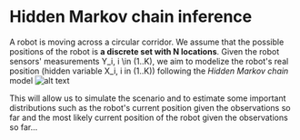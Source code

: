 # Hidden Markov chain inference

A robot is moving across a circular corridor. We assume that the possible positions of the robot is **a discrete set with
N locations**.
Given the robot sensors' measurements Y_i, i \in (1..K), we aim to modelize the robot's real position (hidden variable X_i, i in (1..K)) following the *Hidden Markov chain* model
![alt text](https://raw.githubusercontent.com/AymenMT/Robot-s-position-estimation/master/p2.PNG "*Hidden Markov chain*")

This will allow us to simulate the scenario and to estimate some important distributions such as the robot's current position given the observations so far and the most likely current position of the robot given the observations so far...

